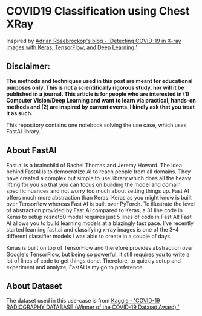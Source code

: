 # COVID19 Classification using Chest XRay

Inspired by [Adrian Rosebrockop's blog - 'Detecting COVID-19 in X-ray images with Keras, TensorFlow, and Deep Learning
'](https://www.pyimagesearch.com/2020/03/16/detecting-covid-19-in-x-ray-images-with-keras-tensorflow-and-deep-learning/)

## Disclaimer:
**The methods and techniques used in this post are meant for educational purposes only. This is not a scientifically rigorous study, nor will it be published in a journal. This article is for people who are interested in (1) Computer Vision/Deep Learning and want to learn via practical, hands-on methods and (2) are inspired by current events. I kindly ask that you treat it as such.**

This repository contains one notebook solving the use case, which uses FastAI library.

## About FastAI
Fast.ai is a brainchild of Rachel Thomas and Jeremy Howard. The idea behind FastAI is to democratize AI to reach people from all domains. They have created a complex but simple to use library which does all the heavy lifting for you so that you can focus on building the model and domain specific nuances and not worry too much about setting things up. Fast AI offers much more abstraction than Keras. Keras as you might know is built over Tensorflow whereas Fast AI is built over PyTorch. To illustrate the level of abstraction provided by Fast AI compared to Keras, a 31 line code in Keras to setup resnet50 model requires just 5 lines of code in Fast AI! Fast AI allows you to build learning models at a blazingly fast pace. I’ve recently started learning fast.ai and classifying x-ray images is one of the 3–4 different classifier models I was able to create in a couple of days.

Keras is built on top of TensorFlow and therefore provides abstraction over Google's TensorFlow, but being so powerful, it still requires you to write a lot of lines of code to get things done. Therefore, to quickly setup and experiment and analyze, FastAI is my go to preference.

## About Dataset

The dataset used in this use-case is from [Kaggle - 'COVID-19 RADIOGRAPHY DATABASE (Winner of the COVID-19 Dataset Award)
'](https://www.kaggle.com/tawsifurrahman/covid19-radiography-database)
